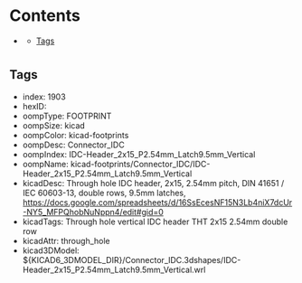 



Contents
========

* [](#)
	* [Tags](#tags)

# 

## Tags

- index: 1903
- hexID: 
- oompType: FOOTPRINT
- oompSize: kicad
- oompColor: kicad-footprints
- oompDesc: Connector_IDC
- oompIndex: IDC-Header_2x15_P2.54mm_Latch9.5mm_Vertical
- oompName: kicad-footprints/Connector_IDC/IDC-Header_2x15_P2.54mm_Latch9.5mm_Vertical
- kicadDesc: Through hole IDC header, 2x15, 2.54mm pitch, DIN 41651 / IEC 60603-13, double rows, 9.5mm latches, https://docs.google.com/spreadsheets/d/16SsEcesNF15N3Lb4niX7dcUr-NY5_MFPQhobNuNppn4/edit#gid=0
- kicadTags: Through hole vertical IDC header THT 2x15 2.54mm double row
- kicadAttr: through_hole
- kicad3DModel: ${KICAD6_3DMODEL_DIR}/Connector_IDC.3dshapes/IDC-Header_2x15_P2.54mm_Latch9.5mm_Vertical.wrl
